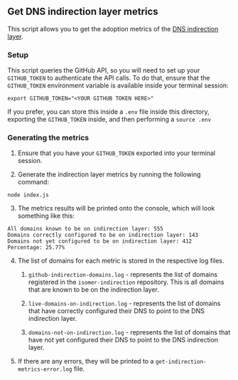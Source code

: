 ## Get DNS indirection layer metrics

This script allows you to get the adoption metrics of the [DNS indirection layer](https://github.com/isomerpages/isomer-indirection).

### Setup

This script queries the GitHub API, so you will need to set up your `GITHUB_TOKEN` to authenticate the API calls. To do that, ensure that the `GITHUB_TOKEN` environment variable is available inside your terminal session:

```
export GITHUB_TOKEN="<YOUR GITHUB TOKEN HERE>"
```

If you prefer, you can store this inside a `.env` file inside this directory, exporting the `GITHUB_TOKEN` inside, and then performing a `source .env`

### Generating the metrics

1. Ensure that you have your `GITHUB_TOKEN` exported into your terminal session.

2. Generate the indirection layer metrics by running the following command:

```
node index.js
```

3. The metrics results will be printed onto the console, which will look something like this:

```
All domains known to be on indirection layer: 555
Domains correctly configured to be on indirection layer: 143
Domains not yet configured to be on indirection layer: 412
Percentage: 25.77%
```

4. The list of domains for each metric is stored in the respective log files.

   1. `github-indirection-domains.log` - represents the list of domains registered in the `isomer-indirection` repository. This is all domains that are known to be on the indirection layer.

   2. `live-domains-on-indirection.log` - represents the list of domains that have correctly configured their DNS to point to the DNS indirection layer.

   3. `domains-not-on-indirection.log` - represents the list of domains that have not yet configured their DNS to point to the DNS indirection layer.

5. If there are any errors, they will be printed to a `get-indirection-metrics-error.log` file.
